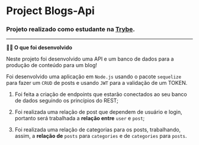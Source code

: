 # Project Blogs-Api
### Projeto realizado como estudante na [Trybe](https://www.betrybe.com/).

---

  <summary><strong>👨‍💻 O que foi desenvolvido</strong></summary>

  Neste projeto foi desenvolvido uma API e um banco de dados para a produção de conteúdo para um blog! 

  Foi desenvolvido uma aplicação em `Node.js` usando o pacote `sequelize` para fazer um `CRUD` de posts e usando `JWT` para a validação de um TOKEN.

  1. Foi feita a criação de endpoints que estarão conectados ao seu banco de dados seguindo os princípios do REST;

  2. Foi realizada uma relação de post que dependem de  usuário e login, portanto será trabalhada a **relação entre** `user` e `post`; 

  3. Foi realizada uma relação de categorias para os posts, trabalhando, assim, a **relação de** `posts` para `categories` e de `categories` para `posts`.
